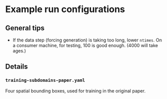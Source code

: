 # Example run configurations
## General tips
* If the data step (forcing generation) is taking too long, lower `ntimes`. On a
  consumer machine, for testing, 100 is good enough. (4000 will take ages.)

## Details
### `training-subdomains-paper.yaml`
Four spatial bounding boxes, used for training in the original paper.
